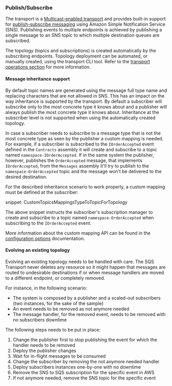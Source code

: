 ### Publish/Subscribe

The transport is a [Multicast-enabled transport](/transports/types.md#multicast-enabled-transports) and provides built-in support for [publish-subscribe messaging](/nservicebus/messaging/publish-subscribe/) using Amazon Simple Notification Service (SNS). Publishing events to multiple endpoints is achieved by publishing a single message to an SNS topic to which multiple destination queues are subscribed.

The topology (topics and subscriptions) is created automatically by the subscribing endpoints. Topology deployment can be automated, or manually created, using the transport CLI tool. Refer to the [transport operations section](/transports/sqs/operations-scripting.md) for more information.

#### Message inheritance support

By default topic names are generated using the message full type name and replacing characters that are not allowed in SNS. This has an impact on the way inheritance is supported by the transport. By default a subscriber will subscribe only to the most concrete type it knows about and a publisher will always publish the most concrete type it knows about. Inheritance at the subscriber level is not supported when using the automatically created topology.

In case a subscriber needs to subscribe to a message type that is not the most concrete type as seen by the publisher a custom mapping is needed. For example, if a subscriber is subscribed to the `IOrderAccepted` event defined in the `Contracts` assembly it will create and subscribe to a topic named `namespace-IOrderAccepted`. If in the same system the publisher, however, publishes the `OrderAccepted` message, that implements `IOrderAccepted`, from the `Messages` assembly it'll try to publish to the `namespace-OrderAccepted` topic and the message won't be delivered to the desired destination.

For the described inheritance scenario to work properly, a custom mapping must be defined at the subscriber:

snippet: CustomTopicsMappingsTypeToTopicForTopology

The above snippet instructs the subscriber's subscription manager to create and subscribe to a topic named `namespace-OrderAccepted` when subscribing to the `IOrderAccepted` event.

More information about the custom mapping API can be found in the [configuration options](/transports/sqs/configuration-options.md?version=sqs_5#custom-topics-mappings) documentation.

#### Evolving an existing topology

Evolving an existing topology needs to be handled with care. The SQS Transport never deletes any resource so it might happen that messages are routed to undesirable destinations if or when message handlers are moved to a different endpoint, or completely removed.

For instance, in the following scenario:

- The system is composed by a publisher and a scaled-out subscribers (two instances, for the sake of the sample)
- An event needs to be removed as not anymore needed
- The message handler, for the removed event, needs to be removed with no subscribers downtime

The following steps needs to be put in place:

1. Change the publisher first to stop publishing the event for which the handler needs to be removed
1. Deploy the publisher changes
1. Wait for in-flight messages to be consumed
1. Change the subscriber by removing the not anymore needed handler
1. Deploy subscribers instances one-by-one with no downtime
1. Remove the SNS to SQS subscription for the specific event in AWS
1. If not anymore needed, remove the SNS topic for the specific event
